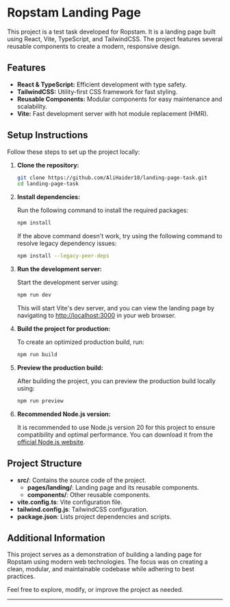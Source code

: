 # Ropstam Landing Page

This project is a test task developed for Ropstam. It is a landing page built using React, Vite, TypeScript, and TailwindCSS. The project features several reusable components to create a modern, responsive design.

## Features

- **React & TypeScript:** Efficient development with type safety.
- **TailwindCSS:** Utility-first CSS framework for fast styling.
- **Reusable Components:** Modular components for easy maintenance and scalability.
- **Vite:** Fast development server with hot module replacement (HMR).

## Setup Instructions

Follow these steps to set up the project locally:

1. **Clone the repository:**

   ```bash
   git clone https://github.com/AliHaider18/landing-page-task.git
   cd landing-page-task
   ```

2. **Install dependencies:**

   Run the following command to install the required packages:

   ```bash
   npm install
   ```

   If the above command doesn't work, try using the following command to resolve legacy dependency issues:

   ```bash
   npm install --legacy-peer-deps
   ```

3. **Run the development server:**

   Start the development server using:

   ```bash
   npm run dev
   ```

   This will start Vite's dev server, and you can view the landing page by navigating to [http://localhost:3000](http://localhost:3000) in your web browser.

4. **Build the project for production:**

   To create an optimized production build, run:

   ```bash
   npm run build
   ```

5. **Preview the production build:**

   After building the project, you can preview the production build locally using:

   ```bash
   npm run preview
   ```

6. **Recommended Node.js version:**

   It is recommended to use Node.js version 20 for this project to ensure compatibility and optimal performance. You can download it from the [official Node.js website](https://nodejs.org/).

## Project Structure

- **src/**: Contains the source code of the project.
  - **pages/landing/**: Landing page and its reusable components.
  - **components/**: Other reusable components.
- **vite.config.ts**: Vite configuration file.
- **tailwind.config.js**: TailwindCSS configuration.
- **package.json**: Lists project dependencies and scripts.

## Additional Information

This project serves as a demonstration of building a landing page for Ropstam using modern web technologies. The focus was on creating a clean, modular, and maintainable codebase while adhering to best practices.

Feel free to explore, modify, or improve the project as needed.

---
